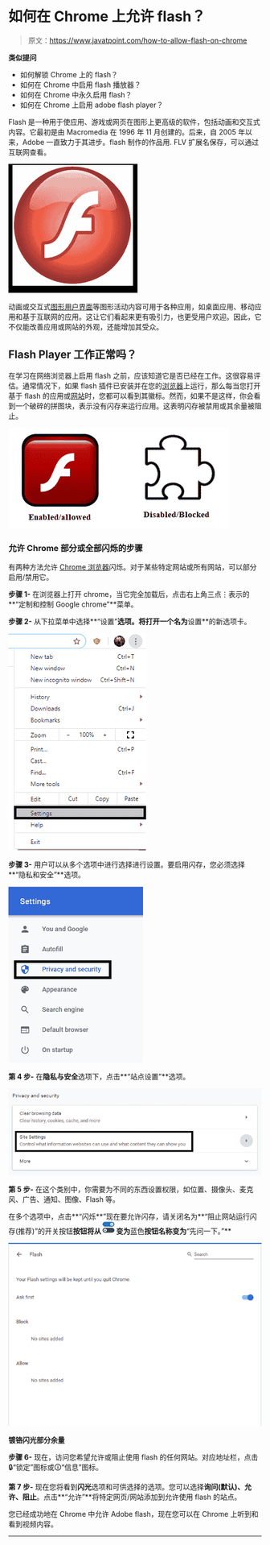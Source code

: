 # 如何在 Chrome 上允许 flash？

> 原文：<https://www.javatpoint.com/how-to-allow-flash-on-chrome>

**类似提问**

*   如何解锁 Chrome 上的 flash？
*   如何在 Chrome 中启用 flash 播放器？
*   如何在 Chrome 中永久启用 flash？
*   如何在 Chrome 上启用 adobe flash player？

Flash 是一种用于使应用、游戏或网页在图形上更高级的软件，包括动画和交互式内容。它最初是由 Macromedia 在 1996 年 11 月创建的。后来，自 2005 年以来，Adobe 一直致力于其进步。flash 制作的作品用. FLV 扩展名保存，可以通过互联网查看。

![How to allow flash on Chrome?](img/e68be76624554d10aaaa585fdb88edfd.png)

动画或交互式[图形用户界面](https://www.javatpoint.com/gui-full-form)等图形活动内容可用于各种应用，如桌面应用、移动应用和基于互联网的应用。这让它们看起来更有吸引力，也更受用户欢迎。因此，它不仅能改善应用或网站的外观，还能增加其受众。

## Flash Player 工作正常吗？

在学习在网络浏览器上启用 flash 之前，应该知道它是否已经在工作。这很容易评估。通常情况下，如果 flash 插件已安装并在您的[浏览器](https://www.javatpoint.com/browsers)上运行，那么每当您打开基于 flash 的应用或[网站](https://www.javatpoint.com/website)时，您都可以看到其徽标。然而，如果不是这样，你会看到一个破碎的拼图块，表示没有闪存来运行应用。这表明闪存被禁用或其余量被阻止。

![How to allow flash on Chrome?](img/3c60c2d7725d4541b5b0311773470bbd.png)

### 允许 Chrome 部分或全部闪烁的步骤

有两种方法允许 [Chrome 浏览器](https://www.javatpoint.com/google-chrome)闪烁。对于某些特定网站或所有网站，可以部分启用/禁用它。

**步骤 1-** 在浏览器上打开 chrome，当它完全加载后，点击右上角三点⋮表示的**“定制和控制 Google chrome”**菜单。

**步骤 2-** 从下拉菜单中选择**“设置”**选项。将打开一个名为**设置**的新选项卡。

![How to allow flash on Chrome?](img/c75ac9df8cf14946fe789954dc283ca2.png)

**步骤 3-** 用户可以从多个选项中进行选择进行设置。要启用闪存，您必须选择**“隐私和安全”**选项。

![How to allow flash on Chrome?](img/4e951153fc0920c04335bbd386365426.png)

**第 4 步-** 在**隐私与安全**选项下，点击**“站点设置”**选项。

![How to allow flash on Chrome?](img/699bbe286733ab283dd2e08b941be72a.png)

**第 5 步-** 在这个类别中，你需要为不同的东西设置权限，如位置、摄像头、麦克风、广告、通知、图像、Flash 等。

在多个选项中，点击**“闪烁**”现在要允许闪存，请关闭名为**“阻止网站运行闪存(推荐)”的开关按钮**按钮将从![How to allow flash on Chrome?](img/6078fe61e781483edf17342f0e08fbef.png)变为**蓝色**按钮名称变为**“先问一下。”**

![How to allow flash on Chrome?](img/f9a18b9346850a320cfb5f785c92decb.png)

**镀铬闪光部分余量**

**步骤 6-** 现在，访问您希望允许或阻止使用 flash 的任何网站。对应地址栏，点击🔒“锁定”图标或🛈“信息”图标。

**第 7 步-** 现在您将看到**闪光**选项和可供选择的选项。您可以选择**询问(默认)、允许、阻止**。点击**“允许”**将特定网页/网站添加到允许使用 flash 的站点。

您已经成功地在 Chrome 中允许 Adobe flash，现在您可以在 Chrome 上听到和看到视频内容。

* * *
